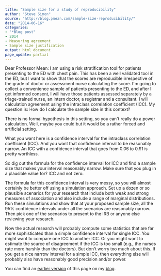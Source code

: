 ```yaml
---
title: "Sample size for a study of reproducibility"
author: "Steve Simon"
source: "http://blog.pmean.com/sample-size-reproducibility/"
date: "2014-06-16"
categories: 
- "*Blog post"
- 2014
- Measuring agreement
- Sample size justification
output: html_document
page_update: partial
---
```


Dear Professor Mean: I am using a risk stratification tool for patients
presenting to the ED with chest pain. This has been a well validated
tool in the ED, but I want to show that the scores are reproducible
irrespective of the grade of doctor or assessment nurse calculating the
score. I'm going to collect a convenience sample of patients presenting
to the ED, and after I get informed consent, I will have those patients
assessed separately by a triage-trained nurse, an intern doctor, a
registrar and a consultant. I will calculation agreement using the
intraclass correlation coefficient (ICC). My question is: How do I
calculate the sample size in this context?

<!---More--->

There is no formal hypothesis in this setting, so you can't really do a
power calculation. Well, maybe you could but it would be a rather forced
and artificial setting.

What you want here is a confidence interval for the intraclass
correlation coefficient (ICC). And you want that confidence interval to
be reasonably narrow. An ICC with a confidence interval that goes from
0.06 to 0.91 is pretty worthless.

So dig out the formula for the confidence interval for ICC and find a
sample size that makes your interval reasonably narrow. Make sure that
you plug in a plausible value for? ICC and not zero.

The formula for this confidence interval is very messy, so you will
almost certainly be better off using a simulation approach. Set up a
dozen or so plausible scenarios for your research that include both weak
and strong measures of association and also include a range of marginal
distributions. Run these simulations and show that at your proposed
sample size, all the 95% confidence intervals under all the scenarios
are reasonably narrow. Then pick one of the scenarios to present to the
IRB or anyone else reviewing your research.

Now the actual research will probably compute some statistics that are
far more sophisticated than a simple confidence interval for single ICC.
You might want to compare one ICC to another ICC. Or you might want to
estimate the source of disagreement if the ICC is too small (e.g., the
nurses rate more harshly than the doctors). But don't worry too much
about this. If you get a nice narrow interval for a simple ICC, then
everything else will probably also have reasonably good precision and/or
power.

You can find an [earlier version][sim1] of this page on my [blog][sim2].

[sim1]: http://blog.pmean.com/sample-size-reproducibility/
[sim2]: http://blog.pmean.com
